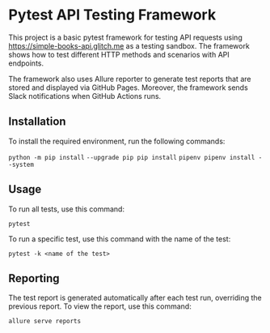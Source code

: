 # Pytest API Testing Framework

This project is a basic pytest framework for testing API requests using <https://simple-books-api.glitch.me> as a testing sandbox. The framework shows how to test different HTTP methods and scenarios with API endpoints.

The framework also uses Allure reporter to generate test reports that are stored and displayed via GitHub Pages. Moreover, the framework sends Slack notifications when GitHub Actions runs.

## Installation

To install the required environment, run the following commands:

```python -m pip install``` 
```--upgrade pip pip install```
```pipenv pipenv install --system ```

## Usage

To run all tests, use this command:

```pytest ```

To run a specific test, use this command with the name of the test:

```pytest -k <name of the test> ```

## Reporting

The test report is generated automatically after each test run, overriding the previous report. To view the report, use this command:

```allure serve reports ```
